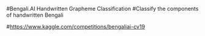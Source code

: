 #Bengali.AI Handwritten Grapheme Classification
#Classify the components of handwritten Bengali

#https://www.kaggle.com/competitions/bengaliai-cv19
